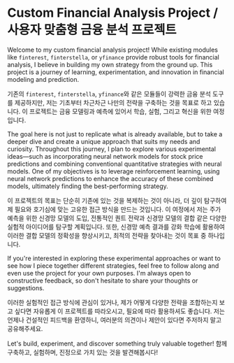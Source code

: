 # Custom Financial Analysis Project / 사용자 맞춤형 금융 분석 프로젝트

Welcome to my custom financial analysis project! While existing modules like `finterest`, `finterstella`, or `yfinance` provide robust tools for financial analysis, I believe in building my own strategy from the ground up. This project is a journey of learning, experimentation, and innovation in financial modeling and prediction.

기존의 `finterest`, `finterstella`, `yfinance`와 같은 모듈들이 강력한 금융 분석 도구를 제공하지만, 저는 기초부터 차근차근 나만의 전략을 구축하는 것을 목표로 하고 있습니다. 이 프로젝트는 금융 모델링과 예측에 있어서 학습, 실험, 그리고 혁신을 위한 여정입니다.

The goal here is not just to replicate what is already available, but to take a deeper dive and create a unique approach that suits my needs and curiosity. Throughout this journey, I plan to explore various experimental ideas—such as incorporating neural network models for stock price predictions and combining conventional quantitative strategies with neural models. One of my objectives is to leverage reinforcement learning, using neural network predictions to enhance the accuracy of these combined models, ultimately finding the best-performing strategy.

이 프로젝트의 목표는 단순히 기존에 있는 것을 복제하는 것이 아니라, 더 깊이 탐구하여 제 필요와 호기심에 맞는 고유한 접근 방식을 만드는 것입니다. 이 여정에서 저는 주가 예측을 위한 신경망 모델의 도입, 전통적인 퀀트 전략과 신경망 모델의 결합 같은 다양한 실험적 아이디어를 탐구할 계획입니다. 또한, 신경망 예측 결과를 강화 학습에 활용하여 이러한 결합 모델의 정확성을 향상시키고, 최적의 전략을 찾아내는 것이 목표 중 하나입니다.

If you're interested in exploring these experimental approaches or want to see how I piece together different strategies, feel free to follow along and even use the project for your own purposes. I'm always open to constructive feedback, so don't hesitate to share your thoughts or suggestions.

이러한 실험적인 접근 방식에 관심이 있거나, 제가 어떻게 다양한 전략을 조합하는지 보고 싶다면 자유롭게 이 프로젝트를 따라오시고, 필요에 따라 활용하셔도 좋습니다. 저는 언제나 건설적인 피드백을 환영하니, 여러분의 의견이나 제안이 있다면 주저하지 말고 공유해주세요.

Let's build, experiment, and discover something truly valuable together!
함께 구축하고, 실험하며, 진정으로 가치 있는 것을 발견해봅시다!
